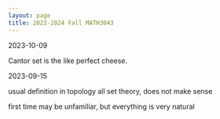 ```yaml
---
layout: page
title: 2023-2024 Fall MATH3043
---
```


2023-10-09

Cantor set is the like perfect cheese.

2023-09-15

usual definition in topology all set theory, does not make sense 

first time may be unfamiliar, but everything is very natural